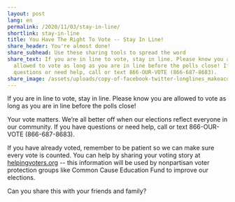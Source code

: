 ```yaml
---
layout: post
lang: en
permalink: /2020/11/03/stay-in-line/
shortlink: stay-in-line
title: You Have The Right To Vote -- Stay In Line!
share_header: You're almost done!
share_subhead: Use these sharing tools to spread the word
share_text: If you are in line to vote, stay in line. Please know you are
  allowed to vote as long as you are in line before the polls close! If you have
  questions or need help, call or text 866-OUR-VOTE (866-687-8683).
share_image: /assets/uploads/copy-of-facebook-twitter-longlines_makeacopy-1-.png
---
```

If you are in line to vote, stay in line. Please know you are allowed to vote as long as you are in line before the polls close! 

Your vote matters. We’re all better off when our elections reflect everyone in our community. If you have questions or need help, call or text 866-OUR-VOTE (866-687-8683).

If you have already voted, remember to be patient so we can make sure every vote is counted. You can help by sharing your voting story at [helpingvoters.org](https://helpingvoters.org) -- this information will be used by nonpartisan voter protection groups like Common Cause Education Fund to improve our elections. 

Can you share this with your friends and family?